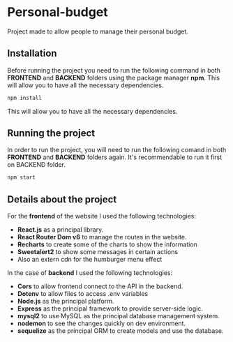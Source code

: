 # Personal-budget
Project made to allow people to manage their personal budget.

## Installation
Before running the project you need to run the following command in both **FRONTEND** and **BACKEND** folders using the package manager **npm**. 
This will allow you to have all the necessary dependencies. 
```bash
npm install
```
This will allow you to have all the necessary dependencies.
## Running the project
In order to run the project, you will need to run the following comand in both **FRONTEND** and **BACKEND** folders again. It's recommendable to run it first on BACKEND folder.
```bash
npm start
```
## Details about the project
For the **frontend** of the website I used the following technologies:
* **React.js** as a principal library.
* **React Router Dom v6** to manage the routes in the website.
* **Recharts** to create some of the charts to show the information
* **Sweetalert2** to show some messages in certain actions
* Also an extern cdn for the humburger menu effect


In the case of **backend** I used the following technologies:
* **Cors** to allow frontend connect to the API in the backend.
* **Dotenv** to allow files to access .env variables
* **Node.js** as the principal platform.
* **Express** as the principal framework to provide server-side logic.
* **mysql2** to use MySQL as the principal database management system.
* **nodemon** to see the changes quickly on dev environment.
* **sequelize** as the principal ORM to create models and use the database.


